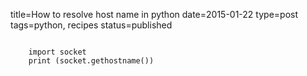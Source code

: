 title=How to resolve host name in python
date=2015-01-22
type=post
tags=python, recipes
status=published
~~~~~~

    import socket
    print (socket.gethostname())
    